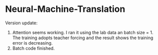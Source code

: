 # Neural-Machine-Translation
Version update:
1. Attention seems working. I ran it using the lab data an batch size = 1. The
   training adopts teacher forcing and the result shows the training error is
   decreasing.
2. Batch code finished. 
